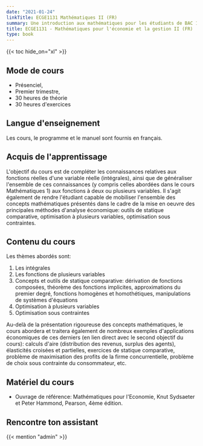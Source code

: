 ```yaml
---
date: "2021-01-24"
linkTitle: ECGE1131 Mathématiques II (FR)
summary: Une introduction aux mathématiques pour les étudiants de BAC 1 en économie et en gestion.
title: ECGE1131 - Mathématiques pour l'économie et la gestion II (FR)
type: book
---
```


{{< toc hide_on="xl" >}}

## Mode de cours

- Présenciel, 
- Premier trimestre, 
- 30 heures de théorie 
- 30 heures d'exercices

## Langue d'enseignement

Les cours, le programme et le manuel sont fournis en français. 

## Acquis de l'apprentissage

L'objectif du cours est de compléter les connaissances relatives aux fonctions réelles d'une variable réelle (intégrales), ainsi que de généraliser l'ensemble de ces connaissances (y compris celles abordées dans le cours Mathématiques 1) aux fonctions à deux ou plusieurs variables. Il s'agit également de rendre l'étudiant capable de mobiliser l'ensemble des concepts mathématiques présentés dans le cadre de la mise en oeuvre des principales méthodes d'analyse économique: outils de statique comparative, optimisation à plusieurs variables, optimisation sous contraintes.


## Contenu du cours
Les thèmes abordés sont:
1. Les intégrales
2. Les fonctions de plusieurs variables
3. Concepts et outils de statique comparative: dérivation de fonctions composées, théorème des fonctions implicites, approximations du premier degré, fonctions homogènes et homothétiques, manipulations de systèmes d'équations
4. Optimisation à plusieurs variables
5. Optimisation sous contraintes

Au-delà de la présentation rigoureuse des concepts mathématiques, le cours abordera et traitera également de nombreux exemples d'applications économiques de ces derniers (en lien direct avec le second objectif du cours): calculs d'aire (distribution des revenus, surplus des agents), élasticités croisées et partielles, exercices de statique comparative, problème de maximisation des profits de la firme concurrentielle, problème de choix sous contrainte du consommateur, etc.

## Matériel du cours
- Ouvrage de référence: Mathématiques pour l'Economie, Knut Sydsaeter et Peter Hammond, Pearson, 4ème édition.

## Rencontre ton assistant
{{< mention "admin" >}}

